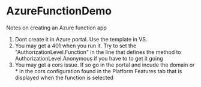 # AzureFunctionDemo

Notes on creating an Azure function app
1. Dont create it in Azure portal.  Use the template in VS.
2. You may get a 401 when you run it.  Try to set the "AuthorizationLevel.Function" in the line that defines the method to AuthorizationLevel.Anonymous if you have to to get it going
3. You may get a cors issue.  If so go in the portal and incude the domain or * in the cors configuration found in the Platform Features tab that is displayed when the function is selected

